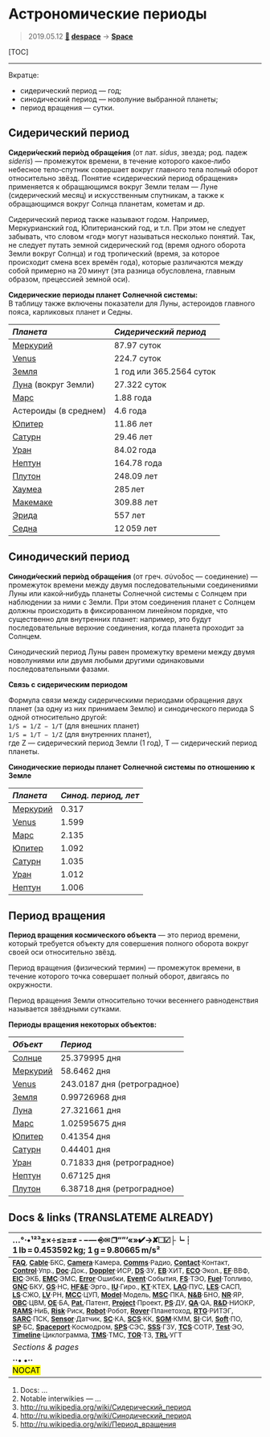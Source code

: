 # Астрономические периоды
> 2019.05.12 **[🚀](../index/index.md) [despace](index.md)** → **[Space](index.md)**

[TOC]

---

Вкратце:

   - сидерический период — год;
   - синодический период — новолуние выбранной планеты;
   - период вращения — сутки.


## Сидерический период
**Сидери́ческий пери́од обраще́ния** (от лат. *sidus*, звезда; род. падеж *sideris*) — промежуток времени, в течение которого какое‑либо небесное тело‑спутник совершает вокруг главного тела полный оборот относительно звёзд. Понятие «сидерический период обращения» применяется к обращающимся вокруг Земли телам — Луне (сидерический месяц) и искусственным спутникам, а также к обращающимся вокруг Солнца планетам, кометам и др.

Сидерический период также называют годом. Например, Меркурианский год, Юпитерианский год, и т.п. При этом не следует забывать, что словом «год» могут называться несколько понятий. Так, не следует путать земной сидерический год (время одного оборота Земли вокруг Солнца) и год тропический (время, за которое происходит смена всех времён года), которые различаются между собой примерно на 20 минут (эта разница обусловлена, главным образом, прецессией земной оси).

**Сидерические периоды планет Солнечной системы:**  
В таблицу также включены показатели для Луны, астероидов главного пояса, карликовых планет и Седны.

|*Планета*|*Сидерический период*|
|:--|:--|
| [Меркурий](mercury.md)  | 87.97 суток  |
| [Venus](venus.md)  | 224.7 суток  |
| [Земля](earth.md)  | 1 год или 365.2564 суток  |
| [Луна](moon.md) (вокруг Земли)  | 27.322 суток  |
| [Марс](mars.md)  | 1.88 года  |
| Астероиды (в среднем)  | 4.6 года  |
| [Юпитер](jupiter.md)  | 11.86 лет  |
| [Сатурн](saturn.md)  | 29.46 лет  |
| [Уран](uranus.md)  | 84.02 года  |
| [Нептун](neptune.md)  | 164.78 года  |
| [Плутон](pluto.md)  | 248.09 лет  |
| [Хаумеа](haumea.md)  | 285 лет  |
| [Макемаке](makemake.md)  | 309.88 лет  |
| [Эрида](eris.md)  | 557 лет  |
| [Седна](sedna.md)  | 12 059 лет  |



## Синодический период
**Синоди́ческий пери́од обраще́ния** (от греч. σύνοδος — соединение) — промежуток времени между двумя последовательными соединениями Луны или какой‑нибудь планеты Солнечной системы с Солнцем при наблюдении за ними с Земли. При этом соединения планет с Солнцем должны происходить в фиксированном линейном порядке, что существенно для внутренних планет: например, это будут последовательные верхние соединения, когда планета проходит за Солнцем.

Синодический период Луны равен промежутку времени между двумя новолуниями или двумя любыми другими одинаковыми последовательными фазами.

**Связь с сидерическим периодом**

Формула связи между сидерическими периодами обращения двух планет (за одну из них принимаем Землю) и синодического периода S одной относительно другой:  
`1/S = 1/Z − 1/T` (для внешних планет)  
`1/S = 1/T − 1/Z` (для внутренних планет),  
где Z — сидерический период Земли (1 год), Т — сидерический период планеты.

**Синодические периоды планет Солнечной системы по отношению к Земле**

|*Планета*|*Синод. период, лет*|
|:--|:--|
| [Меркурий](mercury.md)  | 0.317  |
| [Venus](venus.md)  | 1.599  |
| [Марс](mars.md)  | 2.135  |
| [Юпитер](jupiter.md)  | 1.092  |
| [Сатурн](saturn.md)  | 1.035  |
| [Уран](uranus.md)  | 1.012  |
| [Нептун](neptune.md)  | 1.006  |



## Период вращения
**Период вращения космического объекта** — это период времени, который требуется объекту для совершения полного оборота вокруг своей оси относительно звёзд.

Период вращения (физический термин) — промежуток времени, в течение которого точка совершает полный оборот, двигаясь по окружности.

Период вращения Земли относительно точки весеннего равноденствия называется звёздными сутками.

**Периоды вращения некоторых объектов:**

|*Объект*|*Период*|
|:--|:--|
| [Солнце](sun.md)  | 25.379995 дня  |
| [Меркурий](mercury.md)  | 58.6462 дня  |
| [Venus](venus.md)  | 243.0187 дня (ретроградное)  |
| [Земля](earth.md)  | 0.99726968 дня  |
| [Луна](moon.md)  | 27.321661 дня  |
| [Марс](mars.md)  | 1.02595675 дня  |
| [Юпитер](jupiter.md)  | 0.41354 дня  |
| [Сатурн](saturn.md)  | 0.44401 дня  |
| [Уран](uranus.md)  | 0.71833 дня (ретроградное)  |
| [Нептун](neptune.md)  | 0.67125 дня  |
| [Плутон](pluto.md)  | 6.38718 дня (ретроградное)  |



<p style="page-break-after:always"> </p>

## Docs & links (TRANSLATEME ALREADY)
|…°·•¹²³±×÷≤≥≈≠ ‑ −— ⎆✉ ❐“”’«»✔→✘☐☑├┕┆ 1 lb = 0.453592 kg; 1 g = 9.80665 m/s²|
|:--|
|<small>**[FAQ](faq.md)**, **[Cable](cable.md)**·БКС, **[Camera](camera.md)**·Камера, **[Comms](comms.md)**·Радио, **[Contact](contact.md)**·Контакт, **[Control](control.md)**·Упр., **[Doc](doc.md)**·Док., **[Doppler](doppler.md)**·ИСР, **[DS](ds.md)**·ЗУ, **[EB](eb.md)**·ХИТ, **[ECO](ecology.md)**·Экол., **[EF](ef.md)**·ВВФ, **[ElC](elc.md)**·ЭКБ, **[EMC](emc.md)**·ЭМС, **[Error](error.md)**·Ошибки, **[Event](event.md)**·События, **[FS](fs.md)**·ТЭО, **[Fuel](fuel.md)**·Топливо, **[GNC](gnc.md)**·БКУ, **[GS](scs.md)**·НС, **[HF&E](hfe.md)**·Эрго., **[IU](iu.md)**·Гиро., **[KT](kt.md)**·КТЕХ, **[LAG](lag.md)**·ПУC, **[LES](les.md)**·САСП, **[LS](ls.md)**·СЖО, **[LV](lv.md)**·РН, **[MCC](mcc.md)**·ЦУП, **[Model](model.md)**·Модель, **[MSC](sc.md)**·ПКА, **[N&B](nnb.md)**·БНО, **[NR](nr.md)**·ЯР, **[OBC](obc.md)**·ЦВМ, **[OE](oe.md)**·БА, **[Pat.](патент.md)**·Патент, **[Project](project.md)**·Проект, **[PS](ps.md)**·ДУ, **[QA](quality.md)**·QA, **[R&D](rnd.md)**·НИОКР, **[RAMS](rams.md)**·НиБ, **[Risk](risk.md)**·Риск, **[Robot](robotics.md)**·Робот, **[Rover](rover.md)**·Планетоход, **[RTG](rtg.md)**·РИТЭГ, **[SARC](sarc.md)**·ПСК, **[Sensor](sensor.md)**·Датчик, **[SC](sc.md)**·КА, **[SCS](scs.md)**·КК, **[SGM](sgm.md)**·КММ, **[SI](si.md)**·СИ, **[Soft](soft.md)**·ПО, **[SP](sp.md)**·БС, **[Spaceport](spaceport.md)**·Космодром, **[SPS](sps.md)**·СЭС, **[SSS](sss.md)**·ГЗУ, **[TCS](tcs.md)**·СОТР, **[Test](test.md)**·ЭО, **[Timeline](timeline.md)**·Циклограмма, **[TMS](tms.md)**·ТМС, **[TOR](tor.md)**·ТЗ, **[TRL](trl.md)**·УГТ</small>|
|*Sections & pages*|
|**··• [](.md) •··**<br> <mark>NOCAT</mark> |

   1. Docs: …
   1. Notable interwikies — …
   1. <http://ru.wikipedia.org/wiki/Сидерический_период>
   1. <http://ru.wikipedia.org/wiki/Синодический_период>
   1. <http://ru.wikipedia.org/wiki/Период_вращения>
